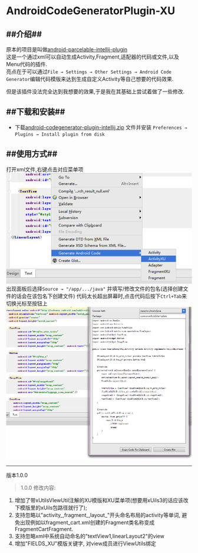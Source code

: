 # AndroidCodeGeneratorPlugin-XU
##介绍##
-------
原本的项目是叫做[android-parcelable-intellij-plugin](https://github.com/mcharmas/android-parcelable-intellij-plugin) <br/>
这是一个通过xml可以自动生成Activity,Fragment,适配器的代码或文件,以及Menu代码的插件.<br/>
亮点在于可以通过`File → Settings → Other Settings → Android Code Generator`编辑代码模版来达到生成自定义Activity等自己想要的代码效果.<br/>

但是该插件没法完全达到我想要的效果,于是我在其基础上尝试着做了一些修改.

##下载和安装##
-------

- 下载[android-codegenerator-plugin-intellij.zip](https://github.com/anyanmolong/AndroidCodeGeneratorPlugin-XU/blob/master/android-codegenerator-plugin-intellij-master/android-codegenerator-plugin-intellij.zip) 文件并安装 `Preferences → Plugins → Install plugin from disk`


##使用方式##
-------
 打开xml文件,右键点击对应菜单项
 ![](img/demo_1.png)
 出现面板后选择`Source → "/app/.../java"` 并填写/修改文件的包名(选择创建文件的话会在该包名下创建文件)
 代码太长超出屏幕时,点击代码后按下`Ctrl+Tab`来切换光标至按钮上
 ![](img/demo_2.png)

-------

版本1.0.0
>1.0.0 修改内容:
 1. 增加了带xUtilsVIewUtil注解的XU模版和XU菜单项(想要用xUils3的话应该改下模版里的xUils包路径就行了);
 2. 支持忽略以"activity_,fragment_,layout_"开头命名布局的activity等单词, 避免出现例如以fragment_cart.xml创建的Fragment类名称变成FragmentCartFragment.
 3. 支持忽略xml中系统自动命名的"textView1,linearLayout2"的view
 4. 增加"FIELDS_XU"模版关键字, 对view成员进行ViewUtils绑定
